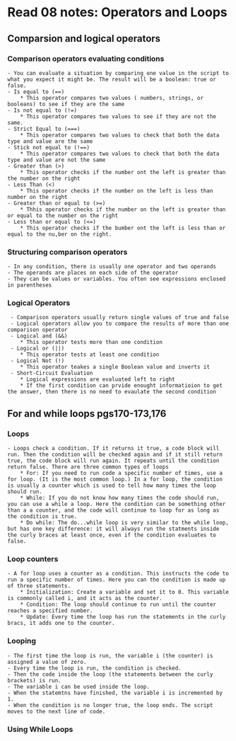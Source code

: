# Read 08 notes: Operators and Loops
## Comparsion and logical operators 
### Comparison operators evaluating conditions
    - You can evaluate a situation by comparing one value in the script to what you expect it might be. The result will be a boolean: true or false.
    - Is equal to (==)
        * This operator compares two values ( numbers, strings, or booleans) to see if they are the same
    - Is not equal to (!=)
        * This operator compares two values to see if they are not the same.
    - Strict Equal to (===)
        * This operator compares two values to check that both the data type and value are the same
    - Stick not equal to (!==)
        * This operator compares two values to check that both the data type and value are not the same
    - Greater than (>)
        * This operator checks if the number ont the left is greater than the number on the right
    - Less Than (<)
        * This operator checks if the number on the left is less than number on the right
    - Greater than or equal to (>=)
        * Thhis operator checks if the number on the left is greater than or equal to the number on the right
    - Less than or equal to (<=)
        * This operator checks if the bumber ont the left is less than or equal to the nu,ber on the right.
### Structuring comparison operators
    - In any condition, there is usually one operator and two operands
    - The operands are places on each side of the operator 
    - They can be values or variables. You often see expressions enclosed in parentheses
### Logical Operators
     - Comparison operators usually return single values of true and false
     - Logical operators allow you to compare the results of more than one comparison operator
     - Logical and (&&)
        * This operator tests more than one condition
     - Logical or (||)   
        * This operator tests at least one condition
     - Logical Not (!)
        * This operator teakes a single Boolean value and inverts it
     - Short-Circuit Evaluation
        * Logical expressions are evaluated left to right
        * If the first condition can prvide enought informatioion to get the answer, then there is no need to evaulate the second condition
## For and while loops pgs170-173,176
### Loops
    - Loops check a condition. If it returns it true, a code block will run. Then the condition will be checked again and if it still return true, the code block will run again. It repeats until the condition return false. There are three common types of loops
        * For: If you need to run code a specific number of times, use a for loop. (It is the most common loop.) In a for loop, the condition is usually a counter which is used to tell how many times the loop should run.
        * While: If you do not know how many times the code should run, you can use a while a loop. Here the condition can be something other than a a counter, and the code will continue to loop for as long as the condition is true.
        * Do while: The do...while loop is very similar to the while loop, but has one key difference: it will always run the statments inside the curly braces at least once, even if the condition evaluates to false.
### Loop counters
    - A for loop uses a counter as a condition. This instructs the code to run a specific number of times. Here you can the condition is made up of three statements.
        * Initialization: Create a variable and set it to 0. This variable is commonly called i, and it acts as the counter.
        * Condition: The loop should continue to run until the counter reaches a specified number.
        * Update: Every time the loop has run the statements in the curly bracs, it adds one to the counter.
### Looping 
    - The first time the loop is run, the variable i (the counter) is assigned a value of zero.
    - Every time the loop is run, the condition is checked. 
    - Then the code inside the loop (the statements between the curly brackets) is run.
    - The variable i can be used inside the loop.
    - When the statemtns have finished, the variable i is incremented by 1.
    - When the condition is no longer true, the loop ends. The script moves to the next line of code.
### Using While Loops

        

